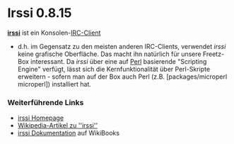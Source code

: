 # Irssi 0.8.15

**[irssi](http://www.irssi.org/)** ist ein
Konsolen-[IRC-Client](http://de.wikipedia.org/wiki/IRC-Client)
- d.h. im Gegensatz zu den meisten anderen IRC-Clients, verwendet
*irssi* keine grafische Oberfläche. Das macht ihn natürlich für unsere
Freetz-Box interessant. Da *irssi* über eine auf
[Perl](http://de.wikipedia.org/wiki/Perl_(Programmiersprache))
basierende "Scripting Engine" verfügt, lässt sich die
Kernfunktionalität über Perl-Skripte erweitern - sofern man auf der Box
auch Perl (z.B. [packages/microperl microperl]) installiert hat.

### Weiterführende Links

-   [irssi Homepage](http://www.irssi.org/)
-   [Wikipedia-Artikel zu
    ''irssi''](http://de.wikipedia.org/wiki/Irssi)
-   [irssi
    Dokumentation](http://de.wikibooks.org/wiki/Irssi) auf
    WikiBooks

